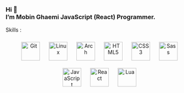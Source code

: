 <!DOCTYPE html>
<html>
  <head>
    <meta charset="UTF-8">
    <meta http-equiv="X-UA-Compatible" content="IE=edge">
    <meta name="viewport" content="width=device-width, initial-scale=1.0">
    <meta name="keywords" content="HTML, CSS, JavaScript, Mobin , Ghaemi , Mobin Ghaemi ,
    React , Lua , Github">
    <meta name="author" content="Mobin Ghaemi">
    <meta name="description" content="Mobin Ghaemi is a React & Lua Developer">
  </head>

  <body>
    <main>
      <h3>
        Hi 👋 <br />
        I’m <strong>Mobin Ghaemi</strong>
        <strong>JavaScript (React)</strong> Programmer.
      </h3>
      <p>Skills :</p>
      <div align="center">  
        <img style="margin: 10px" src="https://profilinator.rishav.dev/skills-assets/git-scm-icon.svg" alt="Git" height="50" />
        <img style="margin: 10px" src="https://profilinator.rishav.dev/skills-assets/linux-original.svg" alt="Linux" height="50" />  
        <img style="margin: 10px" src="https://cdn0.iconfinder.com/data/icons/flat-round-system/512/archlinux-512.png" alt="Arch" height="50" />
        <img style="margin: 10px" src="https://profilinator.rishav.dev/skills-assets/html5-original-wordmark.svg" alt="HTML5" height="50" />
        <img style="margin: 10px" src="https://profilinator.rishav.dev/skills-assets/css3-original-wordmark.svg" alt="CSS3" height="50" /> 
        <img style="margin: 10px" src="https://profilinator.rishav.dev/skills-assets/sass-original.svg" alt="Sass" height="50" />
        <img style="margin: 10px" src="https://profilinator.rishav.dev/skills-assets/javascript-original.svg" alt="JavaScript" height="50" />
        <img style="margin: 10px" src="https://profilinator.rishav.dev/skills-assets/react-original-wordmark.svg" alt="React" height="50" />
        <img style="margin: 10px" src="https://upload.wikimedia.org/wikipedia/commons/c/cf/Lua-Logo.svg" alt="Lua" height="50" /> 
    </div>
    </main>
  </body>
</html>
